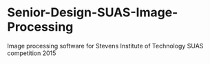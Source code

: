 # Senior-Design-SUAS-Image-Processing
Image processing software for Stevens Institute of Technology SUAS competition 2015
